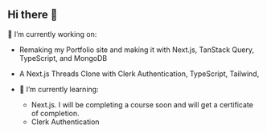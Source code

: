 ## Hi there 👋

🔭 I’m currently working on:

  - Remaking my Portfolio site and making it with Next.js, TanStack Query, TypeScript, and MongoDB
  - A Next.js Threads Clone with Clerk Authentication, TypeScript, Tailwind,

- 🌱 I’m currently learning:

  - Next.js. I will be completing a course soon and will get a certificate of completion.
  - Clerk Authentication
 

<!--
**mark-elias/mark-elias** is a ✨ _special_ ✨ repository because its `README.md` (this file) appears on your GitHub profile.

Here are some ideas to get you started:

- 🔭 I’m currently working on ...
- 🌱 I’m currently learning ...
- 👯 I’m looking to collaborate on ...
- 🤔 I’m looking for help with ...
- 💬 Ask me about ...
- 📫 How to reach me: ...
- 😄 Pronouns: ...
- ⚡ Fun fact: ... 
-->
